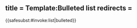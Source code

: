 title = Template:Bulleted list
redirects =
---

{{<includeonly>safesubst:</includeonly>#invoke:list|bulleted}}